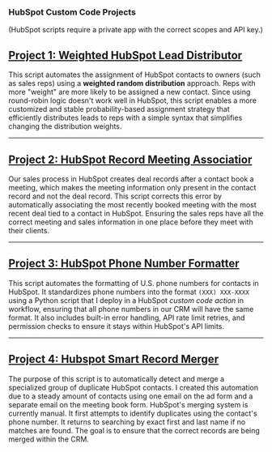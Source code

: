 ### HubSpot Custom Code Projects 
(HubSpot scripts require a private app with the correct scopes and API key.) 

## [Project 1: Weighted HubSpot Lead Distributor](https://github.com/Keaton-Ballard/keaton__ballard_portfolio/blob/main/weighted-hubspot-lead-distributor)


This script automates the assignment of HubSpot contacts to owners (such as sales reps) using a **weighted random distribution** approach. Reps with more "weight" are more likely to be assigned a new contact.
Since using round-robin logic doesn't work well in HubSpot, this script enables a more customized and stable probability-based assignment strategy that efficiently distributes leads to reps with a simple syntax that simplifies changing the distribution weights.


---

## [Project 2: HubSpot Record Meeting Associatior](https://github.com/Keaton-Ballard/keaton__ballard_portfolio/blob/main/hubspot-meeting-deal-associator)


Our sales process in HubSpot creates deal records after a contact book a meeting, which makes the meeting information only present in the contact record and not the deal record. This script corrects this error by automatically associating the most recently booked meeting with the most recent deal tied to a contact in HubSpot. Ensuring the sales reps have all the correct meeting and sales information in one place before they meet with their clients.


---

## [Project 3: HubSpot Phone Number Formatter](https://github.com/Keaton-Ballard/keaton__ballard_portfolio/blob/main/hubspot-phone-number-formatter)


This script automates the formatting of U.S. phone numbers for contacts in HubSpot. It standardizes phone numbers into the format `(XXX) XXX-XXXX` using a Python script that I deploy in a HubSpot *custom code action* in workflow, ensuring that all phone numbers in our CRM will have the same format. It also includes built-in error handling, API rate limit retries, and permission checks to ensure it stays within HubSpot's API limits.

---

## [Project 4: Hubspot Smart Record Merger](https://github.com/Keaton-Ballard/keaton__ballard_portfolio/blob/main/hubspot-smart-record-merger)


The purpose of this script is to automatically detect and merge a specialized group of duplicate HubSpot contacts. I created this automation due to a steady amount of contacts using one email on the ad form and a separate email on the meeting book form. HubSpot's merging system is currently manual. It first attempts to identify duplicates using the contact's phone number. It returns to searching by exact first and last name if no matches are found. The goal is to ensure that the correct records are being merged within the CRM.

<!-- force update -->
